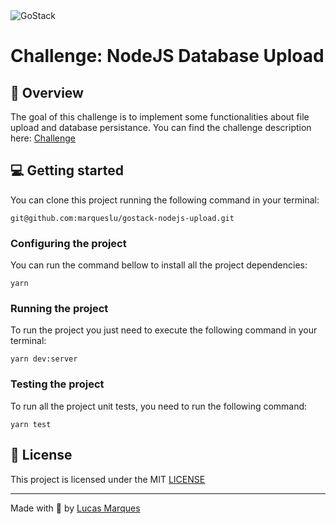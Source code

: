 <img alt="GoStack" src="https://storage.googleapis.com/golden-wind/bootcamp-gostack/header-desafios.png" />

# Challenge: NodeJS Database Upload

## :rocket: Overview

The goal of this challenge is to implement some functionalities about file upload and database persistance.
You can find the challenge description here: [Challenge](https://github.com/Rocketseat/bootcamp-gostack-desafios/tree/master/desafio-database-upload)

## :computer: Getting started

You can clone this project running the following command in your terminal:

```
git@github.com:marqueslu/gostack-nodejs-upload.git
```

### Configuring the project

You can run the command bellow to install all the project dependencies:

```
yarn
```

### Running the project

To run the project you just need to execute the following command in your terminal:

```
yarn dev:server
```

### Testing the project

To run all the project unit tests, you need to run the following command:

```
yarn test
```

## :memo: License

This project is licensed under the MIT [LICENSE](https://github.com/marqueslu/gostack-nodejs-upload/blob/master/LICENSE)

---

Made with :purple_heart: by [Lucas Marques](https://github.com/marqueslu)
